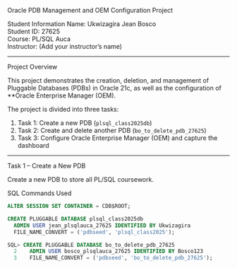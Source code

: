  Oracle PDB Management and OEM Configuration Project

 Student Information
Name: Ukwizagira Jean Bosco  
Student ID: 27625  
Course: PL/SQL Auca  
Instructor: (Add your instructor’s name)

---

Project Overview

This project demonstrates the creation, deletion, and management of Pluggable Databases (PDBs) in Oracle 21c, as well as the configuration of **Oracle Enterprise Manager (OEM).

The project is divided into three tasks:

1. Task 1: Create a new PDB (`plsql_class2025db`)  
2. Task 2: Create and delete another PDB (`bo_to_delete_pdb_27625`)  
3. Task 3:  Configure Oracle Enterprise Manager (OEM) and capture the dashboard

---

Task 1 – Create a New PDB

Create a new PDB to store all PL/SQL coursework.

SQL Commands Used
```sql
ALTER SESSION SET CONTAINER = CDB$ROOT;

CREATE PLUGGABLE DATABASE plsql_class2025db
  ADMIN USER jean_plsqlauca_27625 IDENTIFIED BY Ukwizagira
  FILE_NAME_CONVERT = ('pdbseed', 'plsql_class2025');

SQL> CREATE PLUGGABLE DATABASE bo_to_delete_pdb_27625
  2    ADMIN USER bosco_plsqlauca_27625 IDENTIFIED BY Bosco123
  3    FILE_NAME_CONVERT = ('pdbseed', 'bo_to_delete_pdb_27625');


